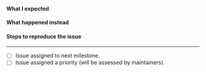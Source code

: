 <!-- Thanks for contributing to this extension! Pick a clear title ("Order: Unable to refund when gateway X is used") and proceed. -->

#### What I expected

<!-- What you or customer expected when performing the steps -->

#### What happened instead

<!-- What actual results you or customer got -->

#### Steps to reproduce the issue

<!-- Please add detailed steps to reproduce the issue. Make sure it's reproducible locally. Other extensions should be deactivated and standard theme is used when reproducing the issue locally -->

<!--
PLEASE NOTE
- These comments won't show up when you submit the issue.
- Everything is optional, but try to add as many details as possible.
- Screenshot worth a thousand words, use screenshots if possible.
- If requesting a new feature, explain why you'd like to see it added.
- Please apply appropriate labels on the issue
-->


-------------------

- [ ] Issue assigned to next milestone.
- [ ] Issue assigned a priority (will be assessed by maintainers).

